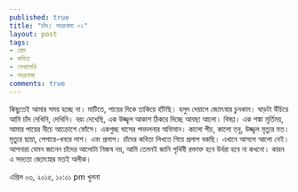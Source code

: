 ```yaml
---
published: true
title: "চাঁদ: শহরনামা ০২"
layout: post
tags:
- প্রেম
- কবিতা
- লেখালেখি
- শহরনামা
comments: true
---
```

কিছুতেই আমার সময় হচ্ছে না।
মাটিতে, পায়ের দিকে তাকিয়ে হাঁটছি।
হলুদ দেয়ালে জ্যোৎস্নার চুনকাম।
ঘাড়টা উঁচিয়ে আমি চাঁদ দেখিনি, দেখিনি।
বরং দেখেছি,
এক উজ্জ্বল আকাশ ঠিকরে দিচ্ছে আবছা আলো।
বিষণ্ণ।
এক শঙ্কা মূর্তিময়,
আমার পায়ের নীচে আক্রোশে ফোঁসে।
একগুচ্ছ ঘাসের পদদলনার অভিমান।
কালো পীচ, কালো তবু, উজ্জ্বল মৃত্যুর মত।
মৃত্যুর ছায়া, পেপারে-খবরে লাশ।
এবং প্রলাপ।
চাঁদের কবিতা লিখতে গিয়ে প্রলাপ বকছি।
এখানে আসলে আলো নেই।
আপনারা যেমন জানেন
চাঁদের আলোটা নিজস্ব নয়,
আমি তেমনই জানি পৃথিবী রক্তাক্ত হবে
উর্বরা হবে না কখনো।
কারন এ সভ্যতা জ্যোৎস্নার মতই অলীক।

এপ্রিল ০৩, ২০১৫, ১০:০১ pm
খুলনা